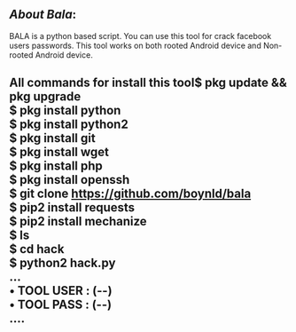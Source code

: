 ## ***About Bala***:
BALA is a python based script. You can use this tool for crack facebook users passwords. This tool works on both rooted Android device and Non-rooted Android device.
## All commands for install this tool$ pkg update && pkg upgrade<br>$ pkg install python<br/>$ pkg install python2<br/>$ pkg install git<br/>$ pkg install wget<br/>$ pkg install php<br/>$ pkg install openssh<br/>$ git clone https://github.com/boynld/bala<br/>$ pip2 install requests<br/>$ pip2 install mechanize<br/>$ ls<br/>$ cd hack<br/>$ python2 hack.py<br/>...<br/>• TOOL USER : (--)<br/>• TOOL PASS : (--)<br/>....<br/>
